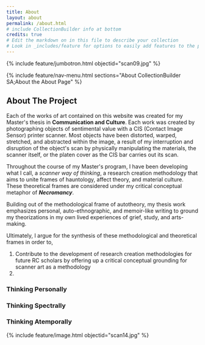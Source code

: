 ```yaml
---
title: About
layout: about
permalink: /about.html
# include CollectionBuilder info at bottom
credits: true
# Edit the markdown on in this file to describe your collection
# Look in _includes/feature for options to easily add features to the page
---
```


{% include feature/jumbotron.html objectid="scan09.jpg" %} 

{% include feature/nav-menu.html sections="About CollectionBuilder SA;About the About Page" %}

## About The Project

Each of the works of art contained on this website was created for my Master's thesis in **Communication and Culture**.
Each work was created by photographing objects of sentimental value with a CIS (Contact Image Sensor) printer scanner.
Most objects have been distorted, warped, stretched, and abstracted within the image, a result of my interruption and disruption of the object's scan by physically manipulating the materials, the scanner itself, or the platen cover as the CIS bar carries out its scan. 

Throughout the course of my Master's program, I have been developing what I call, a *scanner way of thinking*, a research creation methodology that aims to unite frames of hauntology, affect theory, and material culture. These theoretical frames are considered under my critical conceptual metaphor of ***Necromancy***.

Building out of the methodological frame of autotheory, my thesis work emphasizes personal, auto-ethnographic, and memoir-like writing to ground my  theorizations in my own lived experiences of grief, study, and arts-making.

Ultimately, I argue for the synthesis of these methodological and theoretical frames in order to,
1. Contribute to the development of research creation methodologies for future RC scholars by offering up a critical conceptual grounding for scanner art as a methodology
2. 

### Thinking Personally

### Thinking Spectrally

### Thinking Atemporally

{% include feature/image.html objectid="scan14.jpg" %} 


